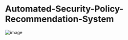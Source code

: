 # Automated-Security-Policy-Recommendation-System
![image](https://github.com/user-attachments/assets/c6255c14-63bd-4f6c-bb88-79823433d7fb)
